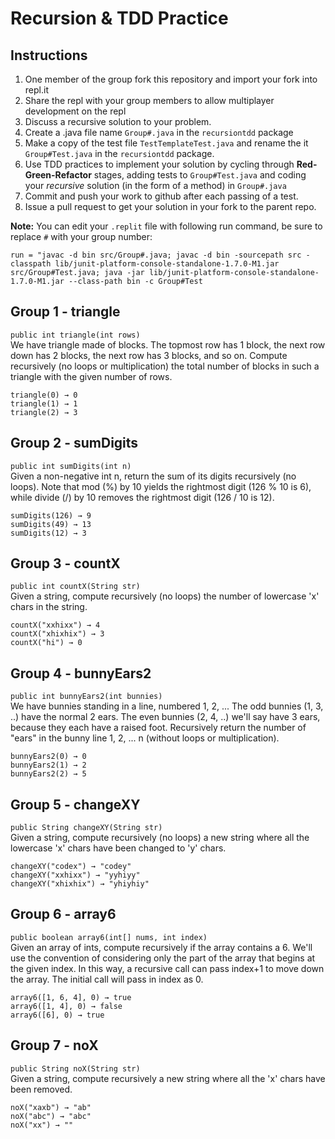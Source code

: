 # Recursion & TDD Practice

## Instructions
1. One member of the group fork this repository and import your fork into repl.it
2. Share the repl with your group members to allow multiplayer development on the repl
4. Discuss a recursive solution to your problem.
5. Create a .java file name `Group#.java` in the `recursiontdd` package
6. Make a copy of the test file `TestTemplateTest.java` and rename the it `Group#Test.java` in the `recursiontdd` package.
5. Use TDD practices to implement your solution by cycling through **Red-Green-Refactor** stages, adding tests to `Group#Test.java` and coding your *recursive* solution (in the form of a method) in `Group#.java`
5. Commit and push your work to github after each passing of a test.
6. Issue a pull request to get your solution in your fork to the parent repo.


**Note:** You can edit your `.replit` file with following run command, be sure to replace `#` with your group number:
```
run = "javac -d bin src/Group#.java; javac -d bin -sourcepath src -classpath lib/junit-platform-console-standalone-1.7.0-M1.jar src/Group#Test.java; java -jar lib/junit-platform-console-standalone-1.7.0-M1.jar --class-path bin -c Group#Test
```

## Group 1 - triangle
`public int triangle(int rows)`  
We have triangle made of blocks. The topmost row has 1 block, the next row down has 2 blocks, the next row has 3 blocks, and so on. Compute recursively (no loops or multiplication) the total number of blocks in such a triangle with the given number of rows.  
```
triangle(0) → 0
triangle(1) → 1
triangle(2) → 3
```

## Group 2 - sumDigits
`public int sumDigits(int n)`  
Given a non-negative int n, return the sum of its digits recursively (no loops). Note that mod (%) by 10 yields the rightmost digit (126 % 10 is 6), while divide (/) by 10 removes the rightmost digit (126 / 10 is 12).  
```
sumDigits(126) → 9
sumDigits(49) → 13
sumDigits(12) → 3
```

## Group 3 - countX
`public int countX(String str)`  
Given a string, compute recursively (no loops) the number of lowercase 'x' chars in the string.  
```
countX("xxhixx") → 4
countX("xhixhix") → 3
countX("hi") → 0
```

## Group 4 - bunnyEars2
`public int bunnyEars2(int bunnies)`  
We have bunnies standing in a line, numbered 1, 2, ... The odd bunnies (1, 3, ..) have the normal 2 ears. The even bunnies (2, 4, ..) we'll say have 3 ears, because they each have a raised foot. Recursively return the number of "ears" in the bunny line 1, 2, ... n (without loops or multiplication).
```
bunnyEars2(0) → 0
bunnyEars2(1) → 2
bunnyEars2(2) → 5
```

## Group 5 - changeXY
`public String changeXY(String str)`  
Given a string, compute recursively (no loops) a new string where all the lowercase 'x' chars have been changed to 'y' chars.
```
changeXY("codex") → "codey"
changeXY("xxhixx") → "yyhiyy"
changeXY("xhixhix") → "yhiyhiy"
```

## Group 6 - array6
`public boolean array6(int[] nums, int index)`  
Given an array of ints, compute recursively if the array contains a 6. We'll use the convention of considering only the part of the array that begins at the given index. In this way, a recursive call can pass index+1 to move down the array. The initial call will pass in index as 0.
```
array6([1, 6, 4], 0) → true
array6([1, 4], 0) → false
array6([6], 0) → true
```

## Group 7 - noX
`public String noX(String str)`  
Given a string, compute recursively a new string where all the 'x' chars have been removed.  
```
noX("xaxb") → "ab"
noX("abc") → "abc"
noX("xx") → ""
```





